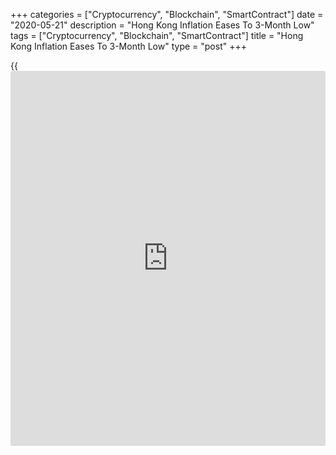 +++
categories = ["Cryptocurrency", "Blockchain", "SmartContract"]
date = "2020-05-21"
description = "Hong Kong Inflation Eases To 3-Month Low"
tags = ["Cryptocurrency", "Blockchain", "SmartContract"]
title = "Hong Kong Inflation Eases To 3-Month Low"
type = "post"
+++

{{<iframe id="large-banner" src="https://www.bounty.group/#slide=24.0" width="100%" height="600" scrolling="no" style="border: 0px solid rgb(216, 221, 230); border-radius: 3px;">}}

Hong Kong's consumer price inflation eased in April to its lowest level
in three months, data from the Census and Statistics Department showed
on Thursday.

The consumer price index rose 1.9 percent year-on-year in April, after a
2.3 percent increase in March. The inflation rate was the lowest since
January, when it was 1.4 percent.

The smaller year-on-year rate of change in the Composite CPI in April
was partly attributable to the higher base of comparison caused by the
lowering of rates concession ceiling to HK$1,500, starting from April
2019, from $2,500 per quarter, the agency said.

Excluding the effects of all government's one-off relief measures, core
inflation was 2.3 percent in April, after a 2.6 percent rise in the
previous month. The slowing was mainly due to the smaller increases in
private housing rentals and the decreases in the fuel cost variation
charge for towngas.

"The underlying consumer price inflation rate went down to 2.3 percent
in April, as price pressures on most major CPI components receded,
offsetting the slight increase in food inflation," the government
spokesman said.

"Looking ahead, inflationary pressure is likely to ease further in the
near term." The government expect domestic cost pressures to continue to
abate amid the severe economic recession and external price pressures to
subside further in view of the plunging global demand and the recent
strengthening of the Hong Kong dollar along with the US dollar.

"The Government will continue to monitor the inflation situation
closely, particularly the impact on the lower-income people," the
spokesman added.

For comments and feedback [contact](https://www.playgroundfx.com/contact/): editorial@rtt[news](https://www.letsplayfx.com/blog/forex-news-website/).com

[Economic News][1]

 **What parts of the world are seeing the best (and worst) economic
performances lately? Click[here][2] to check out our [Econ Scorecard][2]
and find out! See up-to-the-moment [ranking](https://www.playgroundfx.com/blog/crypto-exchange-ranking/)s for the best and worst
performers in [GDP][3], [unemployment rate][4], [inflation][5] and much
more.**

   1. www.rtt[news](https://www.letsplayfx.com/blog/forex-news-website/).com/Content/EconomicNews.aspx
   2. www.rtt[news](https://www.letsplayfx.com/blog/forex-news-website/).com/economic-scorecard/world-rank/PPI/highest-performance.aspx
   3. www.rtt[news](https://www.letsplayfx.com/blog/forex-news-website/).com/economic-scorecard/world-rank/GDP/highest-performance.aspx
   4. www.rtt[news](https://www.letsplayfx.com/blog/forex-news-website/).com/economic-scorecard/world-rank/unemployment-rate/lowest-performance.aspx
   5. www.rtt[news](https://www.letsplayfx.com/blog/forex-news-website/).com/economic-scorecard/world-rank/CPI/highest-performance.aspx